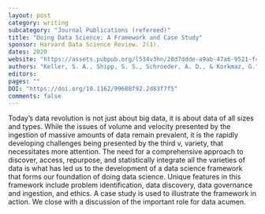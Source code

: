 ```yaml
---
layout: post
category: writing
subcategory: "Journal Publications (refereed)"
title: "Doing Data Science: A Framework and Case Study"
sponsor: Harvard Data Science Review. 2(1).
dates: 2020
website: "https://assets.pubpub.org/l534v3hn/28d7ddde-a9ab-47a6-9521-fc7105b716db.pdf"
authors: "Keller, S. A., Shipp, S. S., Schroeder, A. D., & Korkmaz, G."
editors:
pages: ""
DOI: "https://doi.org/10.1162/99608f92.2d83f7f5"
comments: false
---
```

Today’s data revolution is not just about big data, it is about data of all sizes and types. While the issues of volume and velocity presented by the ingestion of massive amounts of data remain prevalent, it is the rapidly developing challenges being presented by the third v, variety, that necessitates more attention. The need for a comprehensive approach to discover, access, repurpose, and statistically integrate all the varieties of data is what has led us to the development of a data science framework that forms our foundation of doing data science. Unique features in this framework include problem identification, data discovery, data governance and ingestion, and ethics. A case study is used to illustrate the framework in action. We close with a discussion of the important role for data acumen.
